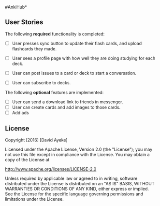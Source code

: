 #AnkiHub*

## User Stories

The following **required** functionality is completed:

- [ ] User presses sync button to update their flash cards, and upload flashcards they made.
- [ ] User sees a profile page with how well they are doing studying for each deck.
- [ ] User can post issues to a card or deck to start a conversation. 
- [ ] User can subscribe to decks.


The following **optional** features are implemented:

- [ ] User can send a download link to friends in messenger.
- [ ] User can create cards and add images to those cards. 
- [ ] Add ads

## License

Copyright [2016] [David Ayeke]

Licensed under the Apache License, Version 2.0 (the "License");
you may not use this file except in compliance with the License.
You may obtain a copy of the License at

http://www.apache.org/licenses/LICENSE-2.0

Unless required by applicable law or agreed to in writing, software
distributed under the License is distributed on an "AS IS" BASIS,
WITHOUT WARRANTIES OR CONDITIONS OF ANY KIND, either express or implied.
See the License for the specific language governing permissions and
limitations under the License.